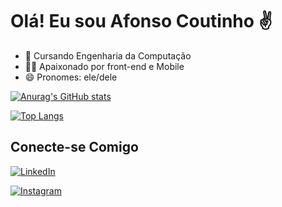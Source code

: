 # Olá! Eu sou Afonso Coutinho ✌️

- 📖 Cursando Engenharia da Computação
- 👨‍💻 Apaixonado por front-end e Mobile
- 😄 Pronomes: ele/dele

[![Anurag's GitHub stats](https://github-readme-stats.vercel.app/api?username=Afonso-Coutinho&show_icons=true&theme=transparent)](https://github.com/anuraghazra/github-readme-stats)

[![Top Langs](https://github-readme-stats.vercel.app/api/top-langs/?username=Afonso-Coutinho&layout=donut)](https://github.com/anuraghazra/github-readme-stats)

## Conecte-se Comigo

[![LinkedIn](https://img.shields.io/badge/LinkedIn-000?style=for-the-badge&logo=linkedin&logoColor=0E76A8)](https://www.linkedin.com/in/afonso-coutinho/)

[![Instagram](https://img.shields.io/badge/Instagram-000?style=for-the-badge&logo=instagram)](https://www.instagram.com/hen_rique.afonso/)